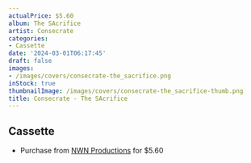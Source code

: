 ```yaml
---
actualPrice: $5.60
album: The SAcrifice
artist: Consecrate
categories:
- Cassette
date: '2024-03-01T06:17:45'
draft: false
images:
- /images/covers/consecrate-the_sacrifice.png
inStock: true
thumbnailImage: /images/covers/consecrate-the_sacrifice-thumb.png
title: Consecrate - The SAcrifice
---
```


## Cassette
* Purchase from [NWN Productions](http://shop.nwnprod.com/index.php?route=product/product&path=73&product_id=5314&sort=pd.name&order=ASC) for $5.60
